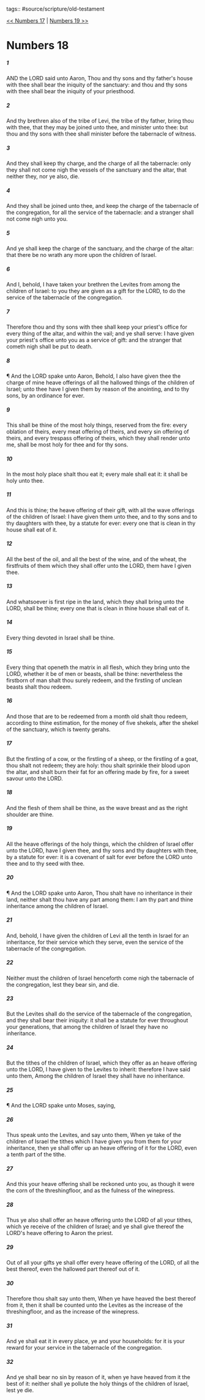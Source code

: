 tags:: #source/scripture/old-testament

[<< Numbers 17](/Old_Testament/04_Numbers/Numbers_17.md) | [Numbers 19 >>](/Old_Testament/04_Numbers/Numbers_19.md)

# Numbers 18

##### 1

AND the LORD said unto Aaron, Thou and thy sons and thy father's house with thee shall bear the iniquity of the sanctuary: and thou and thy sons with thee shall bear the iniquity of your priesthood.

##### 2

And thy brethren also of the tribe of Levi, the tribe of thy father, bring thou with thee, that they may be joined unto thee, and minister unto thee: but thou and thy sons with thee shall minister before the tabernacle of witness.

##### 3

And they shall keep thy charge, and the charge of all the tabernacle: only they shall not come nigh the vessels of the sanctuary and the altar, that neither they, nor ye also, die.

##### 4

And they shall be joined unto thee, and keep the charge of the tabernacle of the congregation, for all the service of the tabernacle: and a stranger shall not come nigh unto you.

##### 5

And ye shall keep the charge of the sanctuary, and the charge of the altar: that there be no wrath any more upon the children of Israel.

##### 6

And I, behold, I have taken your brethren the Levites from among the children of Israel: to you they are given as a gift for the LORD, to do the service of the tabernacle of the congregation.

##### 7

Therefore thou and thy sons with thee shall keep your priest's office for every thing of the altar, and within the vail; and ye shall serve: I have given your priest's office unto you as a service of gift: and the stranger that cometh nigh shall be put to death.

##### 8

¶ And the LORD spake unto Aaron, Behold, I also have given thee the charge of mine heave offerings of all the hallowed things of the children of Israel; unto thee have I given them by reason of the anointing, and to thy sons, by an ordinance for ever.

##### 9

This shall be thine of the most holy things, reserved from the fire: every oblation of theirs, every meat offering of theirs, and every sin offering of theirs, and every trespass offering of theirs, which they shall render unto me, shall be most holy for thee and for thy sons.

##### 10

In the most holy place shalt thou eat it; every male shall eat it: it shall be holy unto thee.

##### 11

And this is thine; the heave offering of their gift, with all the wave offerings of the children of Israel: I have given them unto thee, and to thy sons and to thy daughters with thee, by a statute for ever: every one that is clean in thy house shall eat of it.

##### 12

All the best of the oil, and all the best of the wine, and of the wheat, the firstfruits of them which they shall offer unto the LORD, them have I given thee.

##### 13

And whatsoever is first ripe in the land, which they shall bring unto the LORD, shall be thine; every one that is clean in thine house shall eat of it.

##### 14

Every thing devoted in Israel shall be thine.

##### 15

Every thing that openeth the matrix in all flesh, which they bring unto the LORD, whether it be of men or beasts, shall be thine: nevertheless the firstborn of man shalt thou surely redeem, and the firstling of unclean beasts shalt thou redeem.

##### 16

And those that are to be redeemed from a month old shalt thou redeem, according to thine estimation, for the money of five shekels, after the shekel of the sanctuary, which is twenty gerahs.

##### 17

But the firstling of a cow, or the firstling of a sheep, or the firstling of a goat, thou shalt not redeem; they are holy: thou shalt sprinkle their blood upon the altar, and shalt burn their fat for an offering made by fire, for a sweet savour unto the LORD.

##### 18

And the flesh of them shall be thine, as the wave breast and as the right shoulder are thine.

##### 19

All the heave offerings of the holy things, which the children of Israel offer unto the LORD, have I given thee, and thy sons and thy daughters with thee, by a statute for ever: it is a covenant of salt for ever before the LORD unto thee and to thy seed with thee.

##### 20

¶ And the LORD spake unto Aaron, Thou shalt have no inheritance in their land, neither shalt thou have any part among them: I am thy part and thine inheritance among the children of Israel.

##### 21

And, behold, I have given the children of Levi all the tenth in Israel for an inheritance, for their service which they serve, even the service of the tabernacle of the congregation.

##### 22

Neither must the children of Israel henceforth come nigh the tabernacle of the congregation, lest they bear sin, and die.

##### 23

But the Levites shall do the service of the tabernacle of the congregation, and they shall bear their iniquity: it shall be a statute for ever throughout your generations, that among the children of Israel they have no inheritance.

##### 24

But the tithes of the children of Israel, which they offer as an heave offering unto the LORD, I have given to the Levites to inherit: therefore I have said unto them, Among the children of Israel they shall have no inheritance.

##### 25

¶ And the LORD spake unto Moses, saying,

##### 26

Thus speak unto the Levites, and say unto them, When ye take of the children of Israel the tithes which I have given you from them for your inheritance, then ye shall offer up an heave offering of it for the LORD, even a tenth part of the tithe.

##### 27

And this your heave offering shall be reckoned unto you, as though it were the corn of the threshingfloor, and as the fulness of the winepress.

##### 28

Thus ye also shall offer an heave offering unto the LORD of all your tithes, which ye receive of the children of Israel; and ye shall give thereof the LORD's heave offering to Aaron the priest.

##### 29

Out of all your gifts ye shall offer every heave offering of the LORD, of all the best thereof, even the hallowed part thereof out of it.

##### 30

Therefore thou shalt say unto them, When ye have heaved the best thereof from it, then it shall be counted unto the Levites as the increase of the threshingfloor, and as the increase of the winepress.

##### 31

And ye shall eat it in every place, ye and your households: for it is your reward for your service in the tabernacle of the congregation.

##### 32

And ye shall bear no sin by reason of it, when ye have heaved from it the best of it: neither shall ye pollute the holy things of the children of Israel, lest ye die.
